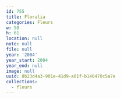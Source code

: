 ```yaml
---
id: 755
title: Floralia
categories: Fleurs
w: 50
h: 61
location: null
note: null
file: null
year: '2004'
year_start: 2004
year_end: null
image: null
uuid: 8b23d4a3-901e-41d9-a01f-b146470c5a7e
collections:
  - fleurs
---
```


